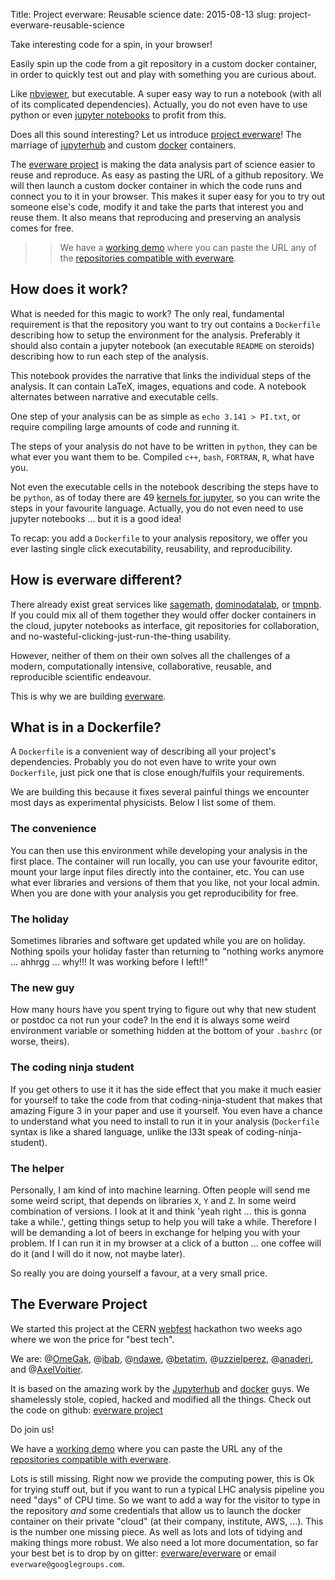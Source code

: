 Title: Project everware: Reusable science
date: 2015-08-13
slug: project-everware-reusable-science

Take interesting code for a spin, in your browser!

Easily spin up the code from a git repository in a custom docker
container, in order to quickly test out and play with something you
are curious about.

Like [nbviewer](//nbviewer.ipython.org), but executable. A super easy
way to run a notebook (with all of its complicated
dependencies). Actually, you do not even have to use python or even
[jupyter notebooks](//jupyter.org) to profit from this.

Does all this sound interesting? Let us introduce [project
everware](//github.com/everware)! The marriage of
[jupyterhub](//github.com/jupyter/jupyterhub) and custom
[docker](//docker.com) containers.

The [everware project][] is making the data analysis part of science
easier to reuse and reproduce. As easy as pasting the URL of a github
repository. We will then launch a custom docker container in which the
code runs and connect you to it in your browser. This makes it super
easy for you to try out someone else's code, modify it and take the
parts that interest you and reuse them. It also means that reproducing
and preserving an analysis comes for free.

>> We have a [working demo](http://login.miptcloud.com:55009/hub/login)
>> where you can paste the URL any of the [repositories compatible with
>> everware](//github.com/everware/jupyterhub/wiki/Everware-compliant-Notebooks-gallery).

## How does it work?

What is needed for this magic to work? The only real, fundamental
requirement is that the repository you want to try out contains a
`Dockerfile` describing how to setup the environment for the
analysis. Preferably it should also contain a jupyter notebook (an
executable `README` on steroids) describing how to run each step of
the analysis.

This notebook provides the narrative that links the individual steps
of the analysis. It can contain LaTeX, images, equations and code. A
notebook alternates between narrative and executable cells.

One step of your analysis can be as simple as `echo 3.141 > PI.txt`,
or require compiling large amounts of code and running it.

The steps of your analysis do not have to be written in `python`, they
can be what ever you want them to be. Compiled `c++`, `bash`,
`FORTRAN`, `R`, what have you.

Not even the executable cells in the notebook describing the steps
have to be `python`, as of today there are 49 [kernels for
jupyter](//github.com/ipython/ipython/wiki/IPython-kernels-for-other-languages),
so you can write the steps in your favourite language. Actually, you
do not even need to use jupyter notebooks ... but it is a good idea!

To recap: you add a `Dockerfile` to your analysis repository, we offer
you ever lasting single click executability, reusability, and
reproducibility.


## How is everware different?

There already exist great services like
[sagemath](//cloud.sagemath.com),
[dominodatalab](//www.dominodatalab.com), or [tmpnb](//tmpnb.org). If
you could mix all of them together they would offer docker containers
in the cloud, jupyter notebooks as interface, git repositories for
collaboration, and no-wasteful-clicking-just-run-the-thing usability.

However, neither of them on their own solves all the challenges of a
modern, computationally intensive, collaborative, reusable, and
reproducible scientific endeavour.

This is why we are building [everware][].


## What is in a Dockerfile?

A `Dockerfile` is a convenient way of describing all your project's
dependencies. Probably you do not even have to write your own
`Dockerfile`, just pick one that is close enough/fulfils your
requirements.

We are building this because it fixes several painful things we
encounter most days as experimental physicists. Below I list some of
them.


### The convenience

You can then use this environment while developing your analysis in
the first place. The container will run locally, you can use your
favourite editor, mount your large input files directly into the
container, etc. You can use what ever libraries and versions of them
that you like, not your local admin. When you are done with your
analysis you get reproducibility for free.

### The holiday

Sometimes libraries and software get updated while you are on holiday.
Nothing spoils your holiday faster than returning to "nothing works
anymore ... ahhrgg ... why!!! It was working before I left!!"

### The new guy

How many hours have you spent trying to figure out why that new
student or postdoc ca not run your code? In the end it is always some
weird environment variable or something hidden at the bottom of your
`.bashrc` (or worse, theirs).

### The coding ninja student

If you get others to use it it has the side effect that you make it
much easier for yourself to take the code from that
coding-ninja-student that makes that amazing Figure 3 in your paper
and use it yourself. You even have a chance to understand what you
need to install to run it in your analysis (`Dockerfile` syntax is
like a shared language, unlike the l33t speak of
coding-ninja-student).

### The helper

Personally, I am kind of into machine learning. Often people will send
me some weird script, that depends on libraries `X`, `Y` and `Z`. In
some weird combination of versions. I look at it and think 'yeah right
... this is gonna take a while.', getting things setup to help you
will take a while. Therefore I will be demanding a lot of beers in
exchange for helping you with your problem. If I can run it in my
browser at a click of a button ... one coffee will do it (and I will
do it now, not maybe later).

So really you are doing yourself a favour, at a very small price.


## The Everware Project

We started this project at the CERN [webfest](//webfest.web.cern.ch)
hackathon two weeks ago where we won the price for "best tech".

We are: @[OmeGak](https://github.com/OmeGak), @[ibab](https://github.com/ibab), @[ndawe](https://github.com/ndawe), @[betatim](https://github.com/betatim), @[uzzielperez](https://github.com/uzzielperez), @[anaderi](https://github.com/anaderi), and @[AxelVoitier](https://github.com/AxelVoitier).

It is based on the amazing work by the
[Jupyterhub](//github.com/jupyter/jupyterhub) and
[docker](//docker.com) guys. We shamelessly stole, copied, hacked and
modified all the things. Check out the code on github: [everware project][]

Do join us!

We have a [working demo](http://login.miptcloud.com:55009/hub/login)
where you can paste the URL any of the [repositories compatible with
everware](//github.com/everware/jupyterhub/wiki/Everware-compliant-Notebooks-gallery).

Lots is still missing. Right now we provide the computing power, this
is Ok for trying stuff out, but if you want to run a typical LHC
analysis pipeline you need "days" of CPU time. So we want to add a way
for the visitor to type in the repository *and* some credentials that
allow us to launch the docker container on their private "cloud" (at
their company, institute, AWS, ...). This is the number one missing
piece. As well as lots and lots of tidying and making things more
robust. We also need a lot more documentation, so far your best bet is
to drop by on gitter:
[everware/everware](//gitter.im/everware/everware) or email
`everware@googlegroups.com`.

[everware]: //github.com/everware
[everware project]: //github.com/everware

